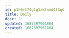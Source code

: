 ```yaml
---
id: p1h0rt74g1g1xktnmd4t5qd
title: Daily
desc: ''
updated: 1687397961864
created: 1687397961864
---
```


